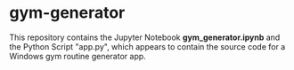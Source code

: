 # gym-generator
This repository contains the Jupyter Notebook **gym_generator.ipynb** and the Python Script "app.py", which appears to contain the source code for a Windows gym routine generator app.
